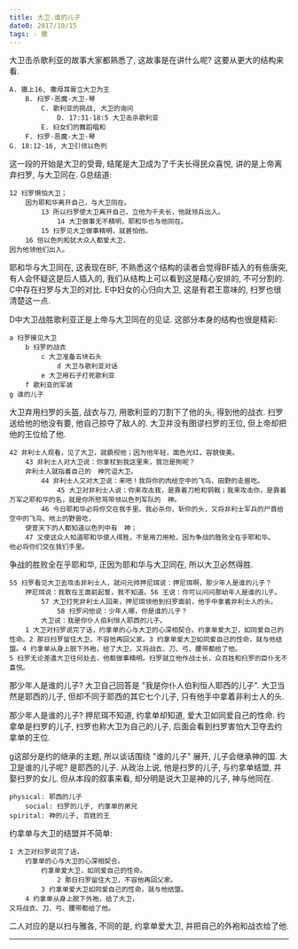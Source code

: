 ```yaml
---
title: 大卫.谁的儿子
date0: 2017/10/15
tags: ☆ 撒
---
```


大卫击杀歌利亚的故事大家都熟悉了, 这故事是在讲什么呢? 这要从更大的结构来看.

    A. 撒上16, 撒母耳膏立大卫为王
        B. 扫罗-恶魔-大卫-琴
            C. 歌利亚的挑战, 大卫的询问
                D. 17:31-18:5 大卫击杀歌利亚
            E. 妇女们的舞蹈唱和
        F. 扫罗-恶魔-大卫-琴
    G. 18:12-16, 大卫引领以色列

这一段的开始是大卫的受膏, 结尾是大卫成为了千夫长得民众喜悦, 讲的是上帝离弃扫罗, 与大卫同在. G总结道:

    12 扫罗惧怕大卫；
        因为耶和华离开自己，与大卫同在。
            13 所以扫罗使大卫离开自己，立他为千夫长，他就领兵出入。
                14 大卫做事无不精明，耶和华也与他同在。
            15 扫罗见大卫做事精明，就甚怕他。
        16 但以色列和犹大众人都爱大卫，
    因为他领他们出入。

耶和华与大卫同在, 这表现在BF, 不熟悉这个结构的读者会觉得BF插入的有些唐突, 有人会怀疑这是后人插入的, 我们从结构上可以看到这是精心安排的, 不可分割的.
C中存在扫罗与大卫的对比. E中妇女的心归向大卫, 这是有君王意味的, 扫罗也很清楚这一点.

D中大卫战胜歌利亚正是上帝与大卫同在的见证. 这部分本身的结构也很是精彩:

    a 扫罗接见大卫
        b 扫罗的战衣
            c 大卫准备五块石头
                d 大卫与歌利亚对话
            e 大卫用石子打死歌利亚
        f 歌利亚的军装
    g 谁的儿子

大卫弃用扫罗的头盔, 战衣与刀, 用歌利亚的刀割下了他的头, 得到他的战衣. 扫罗送给他的他没有要, 他自己掠夺了敌人的. 大卫并没有图谬扫罗的王位, 但上帝却把他的王位给了他.

    42 非利士人观看，见了大卫，就藐视他；因为他年轻，面色光红，容貌俊美。
        43 非利士人对大卫说：你拿杖到我这里来，我岂是狗呢？
        非利士人就指着自己的　神咒诅大卫。
            44 非利士人又对大卫说：来吧！我将你的肉给空中的飞鸟、田野的走兽吃。
                45 大卫对非利士人说：你来攻击我，是靠着刀枪和铜戟；我来攻击你，是靠着万军之耶和华的名，就是你所怒骂带领以色列军队的　神。
            46 今日耶和华必将你交在我手里。我必杀你，斩你的头，又将非利士军兵的尸首给空中的飞鸟、地上的野兽吃，
        使普天下的人都知道以色列中有　神；
        47 又使这众人知道耶和华使人得胜，不是用刀用枪，因为争战的胜败全在乎耶和华。
    他必将你们交在我们手里。

争战的胜败全在乎耶和华, 正因为耶和华与大卫同在, 所以大卫必然得胜.

    55 扫罗看见大卫去攻击非利士人，就问元帅押尼珥说：押尼珥啊，那少年人是谁的儿子？
        押尼珥说：我敢在王面前起誓，我不知道。56 王说：你可以问问那幼年人是谁的儿子。
            57 大卫打死非利士人回来，押尼珥领他到扫罗面前，他手中拿着非利士人的头。
                58 扫罗问他说：少年人哪，你是谁的儿子？
            大卫说：我是你仆人伯利恒人耶西的儿子。
        1 大卫对扫罗说完了话，约拿单的心与大卫的心深相契合。约拿单爱大卫，如同爱自己的性命。2 那日扫罗留住大卫，不容他再回父家。3 约拿单爱大卫如同爱自己的性命，就与他结盟。4 约拿单从身上脱下外袍，给了大卫，又将战衣、刀、弓、腰带都给了他。
    5 扫罗无论差遣大卫往何处去，他都做事精明。扫罗就立他作战士长，众百姓和扫罗的臣仆无不喜悦。

那少年人是谁的儿子? 大卫自己回答是 "我是你仆人伯利恒人耶西的儿子". 大卫当然是耶西的儿子, 但却不同于耶西的其它七个儿子, 只有他手中拿着非利士人的头.

那少年人是谁的儿子? 押尼珥不知道, 约拿单却知道, 爱大卫如同爱自己的性命. 约拿单是扫罗的儿子, 扫罗也称大卫为自己的儿子, 后面会看到扫罗害怕大卫夺去约拿单的王位.

g这部分是约的继承的主题, 所以谈话围绕 "谁的儿子" 展开, 儿子会继承神的国. 大卫是谁的儿子呢? 是耶西的儿子. 从政治上说, 他是扫罗的儿子, 与约拿单结盟, 并娶扫罗的女儿. 但从本段的叙事来看, 却分明是说大卫是神的儿子, 神与他同在.

    physical: 耶西的儿子
        social: 扫罗的儿子, 约拿单的弟兄
    spirital: 神的儿子, 百姓的王

约拿单与大卫的结盟并不简单:

    1 大卫对扫罗说完了话，
        约拿单的心与大卫的心深相契合。
            约拿单爱大卫，如同爱自己的性命。
                2 那日扫罗留住大卫，不容他再回父家。
            3 约拿单爱大卫如同爱自己的性命，就与他结盟。
        4 约拿单从身上脱下外袍，给了大卫，
    又将战衣、刀、弓、腰带都给了他。

二人对应的是以扫与雅各, 不同的是, 约拿单爱大卫, 并把自己的外袍和战衣给了他.

-----------
<!-- 圣经中的几对弟兄:

    该隐, 亚伯
        罗得, 亚伯兰
            以扫, 雅各
                摩西, 亚伦
            约拿单, 大卫
        约翰, 主耶稣
    彼得, 保罗 -->
